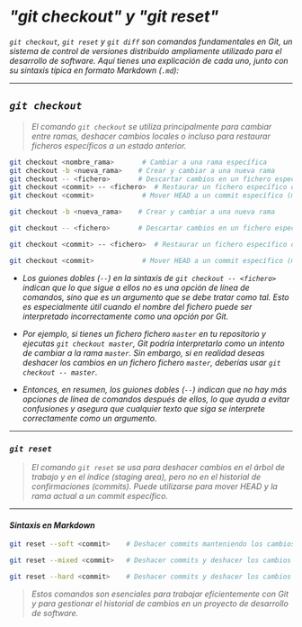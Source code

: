 <!-- Autor: Daniel Benjamin Perez Morales -->
<!-- GitHub: https://github.com/DanielBenjaminPerezMoralesDev13 -->
<!-- GitLab: https://gitlab.com/DanielBenjaminPerezMoralesDev13 -->
<!-- Correo electrónico: danielperezdev@proton.me -->

# ***"git checkout" y "git reset"***

*`git checkout`, `git reset` y `git diff` son comandos fundamentales en Git, un sistema de control de versiones distribuido ampliamente utilizado para el desarrollo de software. Aquí tienes una explicación de cada uno, junto con su sintaxis típica en formato Markdown (`.md`):*

---

## ***`git checkout`***

> *El comando `git checkout` se utiliza principalmente para cambiar entre ramas, deshacer cambios locales o incluso para restaurar ficheros específicos a un estado anterior.*

```bash
git checkout <nombre_rama>       # Cambiar a una rama específica
git checkout -b <nueva_rama>    # Crear y cambiar a una nueva rama
git checkout -- <fichero>       # Descartar cambios en un fichero específico
git checkout <commit> -- <fichero>  # Restaurar un fichero específico desde un commit
git checkout <commit>            # Mover HEAD a un commit específico (modo detached HEAD)
```

```bash
git checkout -b <nueva_rama>    # Crear y cambiar a una nueva rama
```

```bash
git checkout -- <fichero>       # Descartar cambios en un fichero específico
```

```bash
git checkout <commit> -- <fichero>  # Restaurar un fichero específico desde un commit
```

```bash
git checkout <commit>            # Mover HEAD a un commit específico (modo detached HEAD)
```

- *Los guiones dobles (`--`) en la sintaxis de `git checkout -- <fichero>` indican que lo que sigue a ellos no es una opción de línea de comandos, sino que es un argumento que se debe tratar como tal. Esto es especialmente útil cuando el nombre del fichero puede ser interpretado incorrectamente como una opción por Git.*

- *Por ejemplo, si tienes un fichero fichero `master` en tu repositorio y ejecutas `git checkout master`, Git podría interpretarlo como un intento de cambiar a la rama `master`. Sin embargo, si en realidad deseas deshacer los cambios en un fichero fichero `master`, deberías usar `git checkout -- master`.*

- *Entonces, en resumen, los guiones dobles (`--`) indican que no hay más opciones de línea de comandos después de ellos, lo que ayuda a evitar confusiones y asegura que cualquier texto que siga se interprete correctamente como un argumento.*

---

### ***`git reset`***

> *El comando `git reset` se usa para deshacer cambios en el árbol de trabajo y en el índice (staging area), pero no en el historial de confirmaciones (commits). Puede utilizarse para mover HEAD y la rama actual a un commit específico.*

---

#### ***Sintaxis en Markdown***

```bash
git reset --soft <commit>    # Deshacer commits manteniendo los cambios en el área de preparación
```

```bash
git reset --mixed <commit>   # Deshacer commits y deshacer los cambios en el área de preparación
```

```bash
git reset --hard <commit>    # Deshacer commits y deshacer los cambios en el área de preparación y en el árbol de trabajo
```

> *Estos comandos son esenciales para trabajar eficientemente con Git y para gestionar el historial de cambios en un proyecto de desarrollo de software.*
